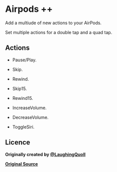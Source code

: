 # Airpods ++

Add a multiude of new actions to your AirPods.

Set multiple actions for a double tap and a quad tap.

## Actions

* Pause/Play.

* Skip.

* Rewind.

* Skip15.

* Rewind15.

* IncreaseVolume.

* DecreaseVolume.

* ToggleSiri.

## Licence
**Originally created by [@LaughingQuoll](https://twitter.com/LaughingQuoll?ref_src=twsrc%5Egoogle%7Ctwcamp%5Eserp%7Ctwgr%5Eauthor)**

**[Original Source](https://github.com/LaughingQuoll/Siliqua)**